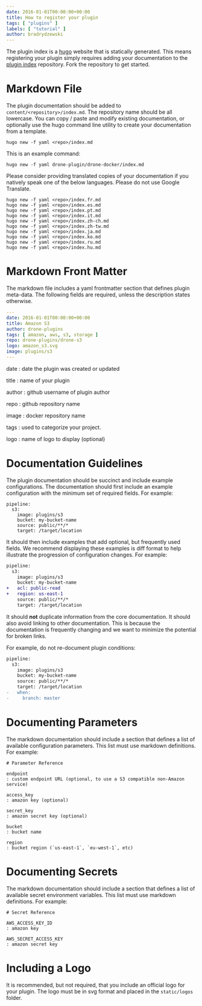 ```yaml
---
date: 2016-01-01T00:00:00+00:00
title: How to register your plugin
tags: [ "plugins" ]
labels: [ "tutorial" ]
author: bradrydzewski
---
```


The plugin index is a [hugo](https://github.com/spf13/hugo) website that is statically generated. This means registering your plugin simply requires adding your documentation to the [plugin index](http://plugins.drone.io) repository. Fork the repository to get started.

# Markdown File

The plugin documentation should be added to `content/<repository>/index.md`. The repository name should be all lowercase. You can copy / paste and modify existing documentation, or optionally use the hugo command line utility to create your documentation from a template.

```nohighlight
hugo new -f yaml <repo>/index.md
```

This is an example command:

```nohighlight
hugo new -f yaml drone-plugin/drone-docker/index.md
```

Please consider providing translated copies of your documentation if you natively speak one of the below languages. Please do not use Google Translate.

```nohighlight
hugo new -f yaml <repo>/index.fr.md
hugo new -f yaml <repo>/index.es.md
hugo new -f yaml <repo>/index.pt.md
hugo new -f yaml <repo>/index.it.md
hugo new -f yaml <repo>/index.zh-ch.md
hugo new -f yaml <repo>/index.zh-tw.md
hugo new -f yaml <repo>/index.ja.md
hugo new -f yaml <repo>/index.ko.md
hugo new -f yaml <repo>/index.ru.md
hugo new -f yaml <repo>/index.hu.md
```

# Markdown Front Matter

The markdown file includes a yaml frontmatter section that defines plugin meta-data. The following fields are required, unless the description states otherwise.

```yaml
---
date: 2016-01-01T00:00:00+00:00
title: Amazon S3
author: drone-plugins
tags: [ amazon, aws, s3, storage ]
repo: drone-plugins/drone-s3
logo: amazon_s3.svg
image: plugins/s3
---
```

date
: date the plugin was created or updated

title
: name of your plugin

author
: github username of plugin author

repo
: github repository name

image
: docker repository name

tags
: used to categorize your project.

logo
: name of logo to display (optional)


# Documentation Guidelines

The plugin documentation should be succinct and include example configurations. The documentation should first include an example configuration with the minimum set of required fields. For example:

```
pipeline:
  s3:
    image: plugins/s3
    bucket: my-bucket-name
    source: public/**/*
    target: /target/location
```

It should then include examples that add optional, but frequently used fields. We recommend displaying these examples is diff format to help illustrate the progression of configuration changes. For example:

```diff
pipeline:
  s3:
    image: plugins/s3
    bucket: my-bucket-name
+   acl: public-read
+   region: us-east-1
    source: public/**/*
    target: /target/location
```

It should __not__ duplicate information from the core documentation. It should also avoid linking to other documentation. This is because the documentation is frequently changing and we want to minimize the potential for broken links.

For example, do not re-document plugin conditions:

```diff
pipeline:
  s3:
    image: plugins/s3
    bucket: my-bucket-name
    source: public/**/*
    target: /target/location
-   when:
-     branch: master
```

# Documenting Parameters

The markdown documentation should include a section that defines a list of available configuration parameters. This list must use markdown definitions. For example:

```nohighlight
# Parameter Reference

endpoint
: custom endpoint URL (optional, to use a S3 compatible non-Amazon service)

access_key
: amazon key (optional)

secret_key
: amazon secret key (optional)

bucket
: bucket name

region
: bucket region (`us-east-1`, `eu-west-1`, etc)
```

# Documenting Secrets

The markdown documentation should include a section that defines a list of available secret environment variables. This list must use markdown definitions. For example:

```nohighlight
# Secret Reference

AWS_ACCESS_KEY_ID
: amazon key

AWS_SECRET_ACCESS_KEY
: amazon secret key
```

# Including a Logo

It is recommended, but not required, that you include an official logo for your plugin. The logo must be in svg format and placed in the `static/logos` folder.
